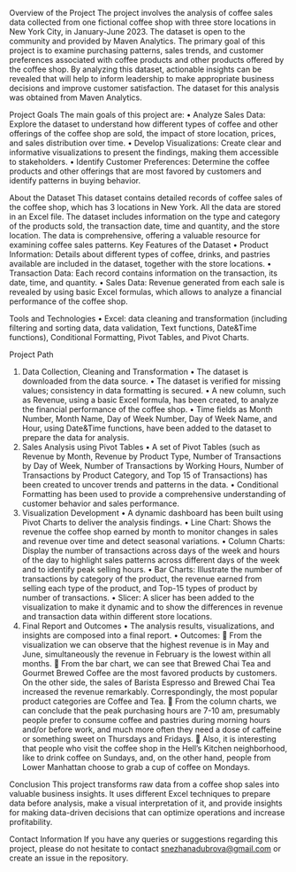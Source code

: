 Overview of the Project 
The project involves the analysis of coffee sales data collected from one fictional coffee shop with three store locations in New York City, in January-June 2023. The dataset is open to the community and provided by Maven Analytics. The primary goal of this project is to examine purchasing patterns, sales trends, and customer preferences associated with coffee products and other products offered by the coffee shop. By analyzing this dataset, actionable insights can be revealed that will help to inform leadership to make appropriate business decisions and improve customer satisfaction.
The dataset for this analysis was obtained from Maven Analytics. 

Project Goals
The main goals of this project are:
•	Analyze Sales Data: Explore the dataset to understand how different types of coffee and other offerings of the coffee shop are sold, the impact of store location, prices, and sales distribution over time.
•	Develop Visualizations: Create clear and informative visualizations to present the findings, making them accessible to stakeholders.
•	Identify Customer Preferences: Determine the coffee products and other offerings that are most favored by customers and identify patterns in buying behavior.

About the Dataset
This dataset contains detailed records of coffee sales of the coffee shop, which has 3 locations in New York. All the data are stored in an Excel file. The dataset includes information on the type and category of the products sold, the transaction date, time and quantity, and the store location. The data is comprehensive, offering a valuable resource for examining coffee sales patterns.
Key Features of the Dataset
•	Product Information: Details about different types of coffee, drinks, and pastries available are included in the dataset, together with the store locations. 
•	Transaction Data: Each record contains information on the transaction, its date, time, and quantity. 
•	Sales Data: Revenue generated from each sale is revealed by using basic Excel formulas, which allows to analyze a financial performance of the coffee shop.

Tools and Technologies
•	Excel: data cleaning and transformation (including filtering and sorting data, data validation, Text functions, Date&Time functions), Conditional Formatting, Pivot Tables, and Pivot Charts. 

Project Path
1. Data Collection, Cleaning and Transformation
•	The dataset is downloaded from the data source.
•	The dataset is verified for missing values; consistency in data formatting is secured.
•	A new column, such as Revenue, using a basic Excel formula, has been created, to analyze the financial performance of the coffee shop. 
•	Time fields as Month Number, Month Name, Day of Week Number, Day of Week Name, and Hour, using Date&Time functions, have been added to the dataset to prepare the data for analysis. 
2. Sales Analysis using Pivot Tables
•	A set of Pivot Tables (such as Revenue by Month, Revenue by Product Type, Number of Transactions by Day of Week, Number of Transactions by Working Hours, Number of Transactions by Product Category, and Top 15 of Transactions) has been created to uncover trends and patterns in the data.
•	Conditional Formatting has been used to provide a comprehensive understanding of customer behavior and sales performance.
3. Visualization Development
•	A dynamic dashboard has been built using Pivot Charts to deliver the analysis findings. 
•	Line Chart: Shows the revenue the coffee shop earned by month to monitor changes in sales and revenue over time and detect seasonal variations. 
•	Column Charts: Display the number of transactions across days of the week and hours of the day to highlight sales patterns across different days of the week and to identify peak selling hours. 
•	Bar Charts: Illustrate the number of transactions by category of the product, the revenue earned from selling each type of the product, and Top-15 types of product by number of transactions.
•	Slicer: A slicer has been added to the visualization to make it dynamic and to show the differences in revenue and transaction data within different store locations. 
4. Final Report and Outcomes 
•	The analysis results, visualizations, and insights are composed into a final report.
•	Outcomes:
	From the visualization we can observe that the highest revenue is in May and June, simultaneously the revenue in February is the lowest within all months. 
	From the bar chart, we can see that Brewed Chai Tea and Gourmet Brewed Coffee are the most favored products by customers. On the other side, the sales of Barista Espresso and Brewed Chai Tea increased the revenue remarkably. Сorrespondingly, the most popular product categories are Coffee and Tea. 
	From the column charts, we can conclude that the peak purchasing hours are 7-10 am, presumably people prefer to consume coffee and pastries during morning hours and/or before work, and much more often they need a dose of caffeine or something sweet on Thursdays and Fridays. 
	Also, it is interesting that people who visit the coffee shop in the Hell’s Kitchen neighborhood, like to drink coffee on Sundays, and, on the other hand, people from Lower Manhattan choose to grab a cup of coffee on Mondays. 

Conclusion
This project transforms raw data from a coffee shop sales into valuable business insights. It uses different Excel techniques to prepare data before analysis, make a visual interpretation of it, and provide insights for making data-driven decisions that can optimize operations and increase profitability.

Contact Information
If you have any queries or suggestions regarding this project, please do not hesitate to contact snezhanadubrova@gmail.com or create an issue in the repository.


